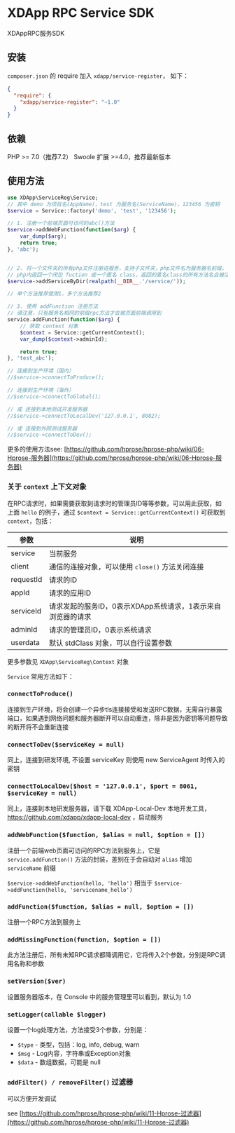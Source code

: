 # XDApp RPC Service SDK

XDAppRPC服务SDK

## 安装

`composer.json` 的 require 加入 `xdapp/service-register`，
如下：

```json
{
  "require": {
    "xdapp/service-register": "~1.0"
  }
}
```

## 依赖

PHP >= 7.0（推荐7.2）
Swoole 扩展 >=4.0，推荐最新版本

## 使用方法

```php
use XDApp\ServiceReg\Service;
// 其中 demo 为项目名(AppName)，test 为服务名(ServiceName)，123456 为密钥
$service = Service::factory('demo', 'test', '123456');

// 1. 注册一个前端页面可访问的abc()方法
$service->addWebFunction(function($arg) {
    var_dump($arg);
    return true;
}, 'abc');


// 2. 将一个文件夹的所有php文件注册进服务，支持子文件夹，php文件名为服务器名前缀，
// php内返回一个闭包 fuction 或一个匿名 class，返回的匿名class的所有方法名会被注册，参考 service/sys.php
$service->addServiceByDir(realpath(__DIR__.'/service/'));

// 单个方法推荐使用1，多个方法推荐2

// 3. 使用 addFunction 注册方法
// 请注意，只有服务名相同的前缀rpc方法才会被页面前端调用到
service.addFunction(function($arg) {
    // 获取 context 对象
    $context = Service::getCurrentContext();
    var_dump($context->adminId);

    return true;
}, 'test_abc');

// 连接到生产环境（国内）
//$service->connectToProduce();

// 连接到生产环境（海外）
//$service->connectToGlobal();

// 或 连接到本地测试开发服务器
//$service->connectToLocalDev('127.0.0.1', 8082);

// 或 连接到外网测试服务器
//$service->connectToDev();
```

更多的使用方法see: [https://github.com/hprose/hprose-php/wiki/06-Hprose-服务器](https://github.com/hprose/hprose-php/wiki/06-Hprose-服务器)


### 关于 `context` 上下文对象

在RPC请求时，如果需要获取到请求时的管理员ID等等参数，可以用此获取，如上面 `hello` 的例子，通过 `$context = Service::getCurrentContext()` 可获取到 `context`，包括：

参数         |   说明
------------|---------------------
service     | 当前服务
client      | 通信的连接对象，可以使用 `close()` 方法关闭连接
requestId   | 请求的ID
appId       | 请求的应用ID
serviceId   | 请求发起的服务ID，0表示XDApp系统请求，1表示来自浏览器的请求
adminId     | 请求的管理员ID，0表示系统请求
userdata    | 默认 stdClass 对象，可以自行设置参数

更多参数见 `XDApp\ServiceReg\Context` 对象

`Service` 常用方法如下：

### `connectToProduce()`

连接到生产环境，将会创建一个异步tls连接接受和发送RPC数据，无需自行暴露端口，如果遇到网络问题和服务器断开可以自动重连，除非是因为密钥等问题导致的断开将不会重新连接

### `connectToDev($serviceKey = null)`

同上，连接到研发环境, 不设置 serviceKey 则使用 new ServiceAgent 时传入的密钥

### `connectToLocalDev($host = '127.0.0.1', $port = 8061, $serviceKey = null)`

同上，连接到本地研发服务器，请下载 XDApp-Local-Dev 本地开发工具，https://github.com/xdapp/xdapp-local-dev ，启动服务

### `addWebFunction($function, $alias = null, $option = [])`

注册一个前端web页面可访问的RPC方法到服务上，它是 `service.addFunction()` 方法的封装，差别在于会自动对 `alias` 增加 `serviceName` 前缀

`$service->addWebFunction(hello, 'hello')` 相当于 `$service->addFunction(hello, 'servicename_hello')`

### `addFunction($function, $alias = null, $option = [])`

注册一个RPC方法到服务上


### `addMissingFunction(function, $option = [])`

此方法注册后，所有未知RPC请求都降调用它，它将传入2个参数，分别是RPC调用名称和参数

### `setVersion($ver)` 

设置服务器版本，在 Console 中的服务管理里可以看到，默认为 1.0

### `setLogger(callable $logger)`
 
设置一个log处理方法，方法接受3个参数，分别是：

* `$type` - 类型，包括：log, info, debug, warn
* `$msg`  - Log内容，字符串或Exception对象
* `$data` - 数组数据，可能是 null

### `addFilter() / removeFilter()` 过滤器

可以方便开发调试

see [https://github.com/hprose/hprose-php/wiki/11-Hprose-过滤器](https://github.com/hprose/hprose-php/wiki/11-Hprose-过滤器)

